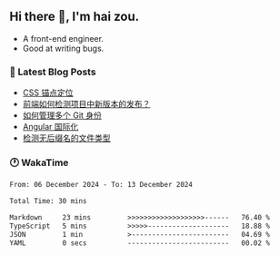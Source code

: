 ## Hi there 👋, I'm hai zou.

- A front-end engineer.
- Good at writing bugs.

### 📖 Latest Blog Posts
<!-- BLOG-POST-LIST:START -->
- [CSS 锚点定位](https://blog.izou.top/css/anchor-position/)
- [前端如何检测项目中新版本的发布？](https://blog.izou.top/angular/version-update/)
- [如何管理多个 Git 身份](https://blog.izou.top/git/multi-git-identity/)
- [Angular 国际化](https://blog.izou.top/angular/i18n/)
- [检测无后缀名的文件类型](https://blog.izou.top/js/filetype-check/)
<!-- BLOG-POST-LIST:END -->

### 🕐 WakaTime
<!--START_SECTION:waka-->

```txt
From: 06 December 2024 - To: 13 December 2024

Total Time: 30 mins

Markdown     23 mins         >>>>>>>>>>>>>>>>>>>------   76.40 %
TypeScript   5 mins          >>>>>--------------------   18.88 %
JSON         1 min           >------------------------   04.69 %
YAML         0 secs          -------------------------   00.02 %
```

<!--END_SECTION:waka-->
